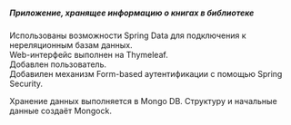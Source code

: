 ##### Приложение, хранящее информацию о книгах в библиотеке

Использованы возможности Spring Data для подключения к нереляционным базам данных.<br>
Web-интерфейс выполнен на Thymeleaf.<br>
Добавлен пользователь.<br>
Добавилен механизм Form-based аутентификации с помощью Spring Security.

Хранение данных выполняется в Mongo DB. 
Структуру и начальные данные создаёт Mongock.<br>
